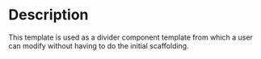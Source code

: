 # Description

This template is used as a divider component template from which a user can modify without having to do the initial scaffolding.
